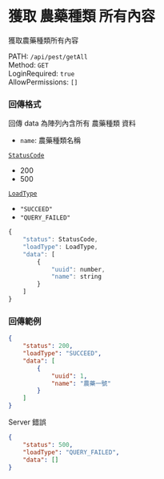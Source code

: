 # 獲取 農藥種類 所有內容

獲取農藥種類所有內容

PATH: `/api/pest/getAll`  
Method: `GET`  
LoginRequired: `true`  
AllowPermissions: `[]`  


### 回傳格式

回傳 data 為陣列內含所有 農藥種類 資料  

* `name`: 農藥種類名稱

[`StatusCode`](../../types.md#statuscode)  
* 200
* 500

[`LoadType`](../../types.md#loadtype)  
* `"SUCCEED"`
* `"QUERY_FAILED"`

```js
{
    "status": StatusCode,
    "loadType": LoadType,
    "data": [
        {
            "uuid": number,
            "name": string
        }
    ]
}
```


### 回傳範例
```json
{
    "status": 200,
    "loadType": "SUCCEED",
    "data": [
        {
            "uuid": 1,
            "name": "農藥一號"
        }
    ]
}
```

Server 錯誤  
```json
{
    "status": 500,
    "loadType": "QUERY_FAILED",
    "data": []
}
```
